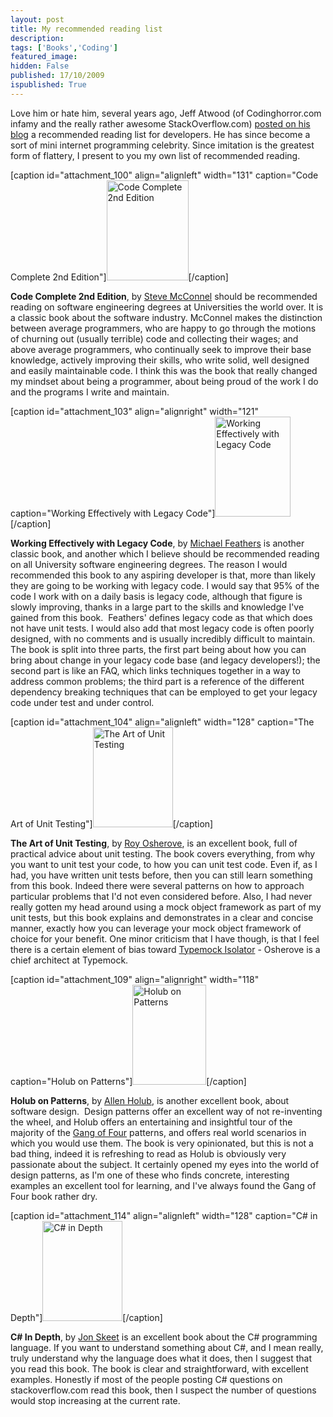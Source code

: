 ```yaml
---
layout: post
title: My recommended reading list
description: 
tags: ['Books','Coding']
featured_image: 
hidden: False
published: 17/10/2009
ispublished: True
---
```

Love him or hate him, several years ago, Jeff Atwood (of Codinghorror.com infamy and the really rather awesome StackOverflow.com) <a title="Recommended reading on codinghorror.com" href="http://www.codinghorror.com/blog/archives/000020.html" target="_blank">posted on his blog</a> a recommended reading list for developers. He has since become a sort of mini internet programming celebrity. Since imitation is the greatest form of flattery, I present to you my own list of recommended reading.
<p style="text-align: left;"></p>


[caption id="attachment_100" align="alignleft" width="131" caption="Code Complete 2nd Edition"]<a href="http://www.amazon.co.uk/gp/product/0735619670?ie=UTF8&amp;tag=tempocohes-21&amp;linkCode=as2&amp;camp=1634&amp;creative=6738&amp;creativeASIN=0735619670"><img class="size-full wp-image-100 " title="Code Complete 2nd Edition" src="http://temporalcohesion.co.uk/wp-content/uploads/2009/10/51seLiYuURL._SL160_.jpg" alt="Code Complete 2nd Edition" width="131" height="160" /></a>[/caption]
<p style="text-align: left;"><strong>Code Complete 2nd Edition</strong>, by <a title="SteveMcConnell.com" href="http://www.stevemcconnell.com/" target="_blank">Steve McConnel</a> should be recommended reading on software engineering degrees at Universities the world over. It is a classic book about the software industry. McConnel makes the distinction between average programmers, who are happy to go through the motions of churning out (usually terrible) code and collecting their wages; and above average programmers, who continually seek to improve their base knowledge, actively improving their skills, who write solid, well designed and easily maintainable code. I think this was the book that really changed my mindset about being a programmer, about being proud of the work I do and the programs I write and maintain.</p>
<p style="text-align: left;"></p>
<p style="text-align: left;"></p>
<p style="text-align: left;"></p>


[caption id="attachment_103" align="alignright" width="121" caption="Working Effectively with Legacy Code"]<a href="http://www.amazon.co.uk/gp/product/0131177052?ie=UTF8&amp;tag=tempocohes-21&amp;linkCode=as2&amp;camp=1634&amp;creative=6738&amp;creativeASIN=0131177052"><img class="size-full wp-image-103  " title="Working Effectively with Legacy Code" src="http://temporalcohesion.co.uk/wp-content/uploads/2009/10/51TG9F1B8AL._SL160_.jpg" alt="Working Effectively with Legacy Code" width="121" height="160" /></a>[/caption]
<p style="text-align: left;"><strong>Working Effectively with Legacy Code</strong>, by <a title="MichaelFeathers.com" href="http://www.michaelfeathers.com/" target="_blank">Michael Feathers</a> is another classic book, and another which I believe should be recommended reading on all University software engineering degrees. The reason I would recommended this book to any aspiring developer is that, more than likely they are going to be working with legacy code. I would say that 95% of the code I work with on a daily basis is legacy code, although that figure is slowly improving, thanks in a large part to the skills and knowledge I've gained from this book.  Feathers' defines legacy code as that which does not have unit tests. I would also add that most legacy code is often poorly designed, with no comments and is usually incredibly difficult to maintain. The book is split into three parts, the first part being about how you can bring about change in your legacy code base (and legacy developers!); the second part is like an FAQ, which links techniques together in a way to address common problems; the third part is a reference of the different dependency breaking techniques that can be employed to get your legacy code under test and under control.</p>
<p style="text-align: left;"></p>
<p style="text-align: left;"></p>


[caption id="attachment_104" align="alignleft" width="128" caption="The Art of Unit Testing"]<a href="http://www.amazon.co.uk/gp/product/1933988274?ie=UTF8&amp;tag=tempocohes-21&amp;linkCode=as2&amp;camp=1634&amp;creative=6738&amp;creativeASIN=1933988274"><img class="size-full wp-image-104  " title="The Art of Unit Testing" src="http://temporalcohesion.co.uk/wp-content/uploads/2009/10/51PwNFas0pL._SL160_.jpg" alt="The Art of Unit Testing" width="128" height="160" /></a>[/caption]
<p style="text-align: left;"><strong>The Art of Unit Testing</strong>, by <a title="ISerializable - Roy Osherove's Blog" href="http://weblogs.asp.net/ROsherove/" target="_blank">Roy Osherove</a>, is an excellent book, full of practical advice about unit testing. The book covers everything, from why you want to unit test your code, to how you can unit test code. Even if, as I had, you have written unit tests before, then you can still learn something from this book. Indeed there were several patterns on how to approach particular problems that I'd not even considered before. Also, I had never really gotten my head around using a mock object framework as part of my unit tests, but this book explains and demonstrates in a clear and concise manner, exactly how you can leverage your mock object framework of choice for your benefit. One minor criticism that I have though, is that I feel there is a certain element of bias toward <a title="Typemock Isolator, mock object framework" href="http://learn.typemock.com/" target="_blank">Typemock Isolator</a> - Osherove is a chief architect at Typemock.</p>
<p style="text-align: left;"></p>
<p style="text-align: left;"></p>


[caption id="attachment_109" align="alignright" width="118" caption="Holub on Patterns"]<a href="http://www.amazon.co.uk/gp/product/159059388X?ie=UTF8&amp;tag=tempocohes-21&amp;linkCode=as2&amp;camp=1634&amp;creative=6738&amp;creativeASIN=159059388X"><img class="size-full wp-image-109  " title="Holub on Patterns" src="http://temporalcohesion.co.uk/wp-content/uploads/2009/10/51DbmGYuYuL._SL160_.jpg" alt="Holub on Patterns" width="118" height="160" /></a>[/caption]

<strong>Holub on Patterns</strong>, by <a title="Holub.com" href="http://www.holub.com/" target="_blank">Allen Holub</a>, is another excellent book, about software design.  Design patterns offer an excellent way of not re-inventing the wheel, and Holub offers an entertaining and insightful tour of the majority of the <a title="The Famous Gang of Four book" href="href=&quot;http://www.amazon.co.uk/gp/product/0201633612?ie=UTF8&amp;tag=tempocohes-21&amp;linkCode=as2&amp;camp=1634&amp;creative=6738&amp;creativeASIN=0201633612&quot;" target="_blank">Gang of Four</a> patterns, and offers real world scenarios in which you would use them. The book is very opinionated, but this is not a bad thing, indeed it is refreshing to read as Holub is obviously very passionate about the subject. It certainly opened my eyes into the world of design patterns, as I'm one of these who finds concrete, interesting examples an excellent tool for learning, and I've always found the Gang of Four book rather dry.

[caption id="attachment_114" align="alignleft" width="128" caption="C# in Depth"]<a href="http://www.amazon.co.uk/gp/product/1933988363?ie=UTF8&amp;tag=tempocohes-21&amp;linkCode=as2&amp;camp=1634&amp;creative=6738&amp;creativeASIN=1933988363"><img class="size-full wp-image-114  " title="C# in Depth" src="http://temporalcohesion.co.uk/wp-content/uploads/2009/10/41-I8sBZWSL._SL160_.jpg" alt="C# in Depth" width="128" height="160" /></a>[/caption]

<strong>C# In Depth</strong>, by <a title="Jon Skeet's Coding Blog" href="http://msmvps.com/blogs/jon_skeet/default.aspx" target="_blank">Jon Skeet</a> is an excellent book about the C# programming language. If you want to understand something about C#, and I mean really, truly understand why the language does what it does, then I suggest that you read this book. The book is clear and straightforward, with excellent examples. Honestly if most of the people posting C# questions on stackoverflow.com read this book, then I suspect the number of questions would stop increasing at the current rate.
